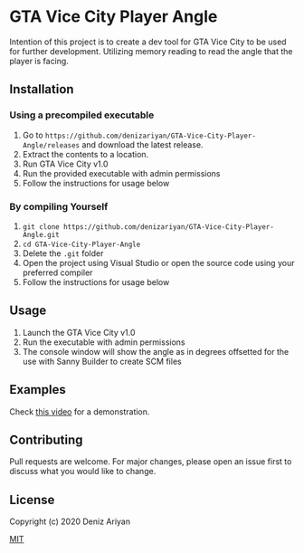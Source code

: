 # GTA Vice City Player Angle

Intention of this project is to create a dev tool for GTA Vice City to be used for further development. Utilizing memory reading to read the angle that the player is facing.

## Installation

### Using a precompiled executable

1. Go to `https://github.com/denizariyan/GTA-Vice-City-Player-Angle/releases` and download the latest release.
1. Extract the contents to a location.
1. Run GTA Vice City v1.0
1. Run the provided executable with admin permissions
1. Follow the instructions for usage below

### By compiling Yourself

1. `git clone https://github.com/denizariyan/GTA-Vice-City-Player-Angle.git`
1. `cd GTA-Vice-City-Player-Angle`
1. Delete the `.git` folder
1. Open the project using Visual Studio or open the source code using your preferred compiler
1. Follow the instructions for usage below


## Usage

1. Launch the GTA Vice City v1.0 
1. Run the executable with admin permissions
1. The console window will show the angle as in degrees offsetted for the use with Sanny Builder to create SCM files

## Examples
Check [this video](https://youtu.be/mHjWtWExymI) for a demonstration.


## Contributing
Pull requests are welcome. For major changes, please open an issue first to discuss what you would like to change.

## License
Copyright (c) 2020 Deniz Ariyan

[MIT](https://choosealicense.com/licenses/mit/)
